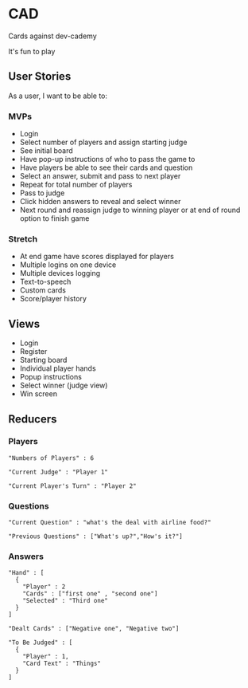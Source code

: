 # CAD
Cards against dev-cademy

It's fun to play


## User Stories
As a user, I want to be able to:

### MVPs
* Login
* Select number of players and assign starting judge
* See initial board
* Have pop-up instructions of who to pass the game to
* Have players be able to see their cards and question
* Select an answer, submit and pass to next player
* Repeat for total number of players
* Pass to judge 
* Click hidden answers to reveal and select winner
* Next round and reassign judge to winning player or at end of round option to finish game

### Stretch
* At end game have scores displayed for players
* Multiple logins on one device
* Multiple devices logging
* Text-to-speech
* Custom cards
* Score/player history


## Views
* Login
* Register
* Starting board
* Individual player hands
* Popup instructions
* Select winner (judge view)
* Win screen

## Reducers

### Players

``` 
"Numbers of Players" : 6

"Current Judge" : "Player 1"

"Current Player's Turn" : "Player 2"

```
### Questions

```
"Current Question" : "what's the deal with airline food?"

"Previous Questions" : ["What's up?","How's it?"]
```
### Answers
```
"Hand" : [
  {
    "Player" : 2
    "Cards" : ["first one" , "second one"]
    "Selected" : "Third one"
  }
]

"Dealt Cards" : ["Negative one", "Negative two"]

"To Be Judged" : [
  {
    "Player" : 1,
    "Card Text" : "Things"
  }
]




